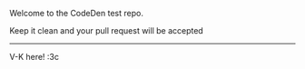 Welcome to the CodeDen test repo.

Keep it clean and your pull request will be accepted



--------------------------------------------------

V-K here! :3c
